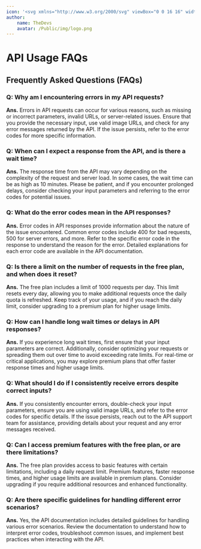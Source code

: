 ```yaml
---
icon: '<svg xmlns="http://www.w3.org/2000/svg" viewBox="0 0 16 16" width="16" height="16"><path d="M2.5 5.724V8c0 .248.238.7 1.169 1.159.874.43 2.144.745 3.62.822a.75.75 0 1 1-.078 1.498c-1.622-.085-3.102-.432-4.204-.975a5.565 5.565 0 0 1-.507-.28V12.5c0 .133.058.318.282.551.227.237.591.483 1.101.707 1.015.447 2.47.742 4.117.742.406 0 .802-.018 1.183-.052a.751.751 0 1 1 .134 1.494C8.89 15.98 8.45 16 8 16c-1.805 0-3.475-.32-4.721-.869-.623-.274-1.173-.619-1.579-1.041-.408-.425-.7-.964-.7-1.59v-9c0-.626.292-1.165.7-1.591.406-.42.956-.766 1.579-1.04C4.525.32 6.195 0 8 0c1.806 0 3.476.32 4.721.869.623.274 1.173.619 1.579 1.041.408.425.7.964.7 1.59 0 .626-.292 1.165-.7 1.591-.406.42-.956.766-1.578 1.04C11.475 6.68 9.805 7 8 7c-1.805 0-3.475-.32-4.721-.869a6.15 6.15 0 0 1-.779-.407Zm0-2.224c0 .133.058.318.282.551.227.237.591.483 1.101.707C4.898 5.205 6.353 5.5 8 5.5c1.646 0 3.101-.295 4.118-.742.508-.224.873-.471 1.1-.708.224-.232.282-.417.282-.55 0-.133-.058-.318-.282-.551-.227-.237-.591-.483-1.101-.707C11.102 1.795 9.647 1.5 8 1.5c-1.646 0-3.101.295-4.118.742-.508.224-.873.471-1.1.708-.224.232-.282.417-.282.55Z"></path><path d="M14.49 7.582a.375.375 0 0 0-.66-.313l-3.625 4.625a.375.375 0 0 0 .295.606h2.127l-.619 2.922a.375.375 0 0 0 .666.304l3.125-4.125A.375.375 0 0 0 15.5 11h-1.778l.769-3.418Z"></path></svg>'
author:
    name: TheDevs
    avatar: /Public/img/logo.png
---
```


# API Usage FAQs

## Frequently Asked Questions (FAQs)

### Q: Why am I encountering errors in my API requests?
**Ans.** Errors in API requests can occur for various reasons, such as missing or incorrect parameters, invalid URLs, or server-related issues. Ensure that you provide the necessary input, use valid image URLs, and check for any error messages returned by the API. If the issue persists, refer to the error codes for more specific information.

### Q: When can I expect a response from the API, and is there a wait time?
**Ans.** The response time from the API may vary depending on the complexity of the request and server load. In some cases, the wait time can be as high as 10 minutes. Please be patient, and if you encounter prolonged delays, consider checking your input parameters and referring to the error codes for potential issues.

### Q: What do the error codes mean in the API responses?
**Ans.** Error codes in API responses provide information about the nature of the issue encountered. Common error codes include 400 for bad requests, 500 for server errors, and more. Refer to the specific error code in the response to understand the reason for the error. Detailed explanations for each error code are available in the API documentation.

### Q: Is there a limit on the number of requests in the free plan, and when does it reset?
**Ans.** The free plan includes a limit of 1000 requests per day. This limit resets every day, allowing you to make additional requests once the daily quota is refreshed. Keep track of your usage, and if you reach the daily limit, consider upgrading to a premium plan for higher usage limits.

### Q: How can I handle long wait times or delays in API responses?
**Ans.** If you experience long wait times, first ensure that your input parameters are correct. Additionally, consider optimizing your requests or spreading them out over time to avoid exceeding rate limits. For real-time or critical applications, you may explore premium plans that offer faster response times and higher usage limits.

### Q: What should I do if I consistently receive errors despite correct inputs?
**Ans.** If you consistently encounter errors, double-check your input parameters, ensure you are using valid image URLs, and refer to the error codes for specific details. If the issue persists, reach out to the API support team for assistance, providing details about your request and any error messages received.

### Q: Can I access premium features with the free plan, or are there limitations?
**Ans.** The free plan provides access to basic features with certain limitations, including a daily request limit. Premium features, faster response times, and higher usage limits are available in premium plans. Consider upgrading if you require additional resources and enhanced functionality.

### Q: Are there specific guidelines for handling different error scenarios?
**Ans.** Yes, the API documentation includes detailed guidelines for handling various error scenarios. Review the documentation to understand how to interpret error codes, troubleshoot common issues, and implement best practices when interacting with the API.